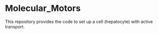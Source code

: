 # Molecular_Motors
This repository provides the code to set up a cell (hepatocyte) with active transport.  
